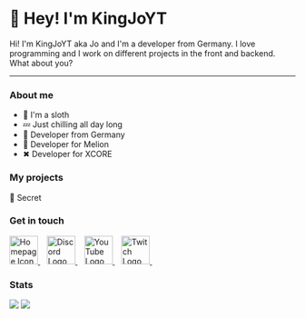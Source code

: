 # 👋 Hey! I'm KingJoYT
<p>
Hi! I'm KingJoYT aka Jo and I'm a developer from Germany. I love programming and I work on different projects in the front and backend. What about you?
</p>

---
### About me
- 🦥 I'm a sloth
- 💤 Just chilling all day long
- 📌 Developer from Germany
- 🍉 Developer for Melion
- ✖ Developer for XCORE

<h3> My projects </h3>
<p>🤫 Secret</p>

<h3> Get in touch </h3>
<p>
    <a href="https://kingjo.ml/" target="_blank">
        <img src="https://cdn-icons-png.flaticon.com/512/841/841364.png" alt="Homepage Icon" style="width: 50px; height: 50px;">
    </a>&nbsp;&nbsp;
    <a href="https://discord.com/users/436555443641384961" target="_blank">
        <img src="https://discord.com/assets/3437c10597c1526c3dbd98c737c2bcae.svg" alt="Discord Logo" style="width: 50px; height: 50px;">
    </a>&nbsp;&nbsp;
    <a href="https://www.youtube.com/channel/UCLNtpHjXuNtIrVjLOM3VgLQ" target="_blank">
        <img src="https://cdn-icons-png.flaticon.com/512/1384/1384060.png" alt="YouTube Logo" style="width: 50px; height: 50px;">
    </a>&nbsp;&nbsp;
    <a href="https://www.twitch.tv/kingjo_yt" target="_blank">
        <img src="https://cdn-icons-png.flaticon.com/512/2111/2111668.png" alt="Twitch Logo" style="width: 50px; height: 50px;">
    </a>&nbsp;&nbsp;
</p>

<h3> Stats </h3>
<img src="https://github-readme-stats.vercel.app/api?username=KingJoYT&hide=contribs,prs&show_icons=true&hide_border=true&title_color=0D1117">
<img src="https://github-readme-stats.vercel.app/api/top-langs/?username=KingJoYT&layout=compact&hide_border=true">
